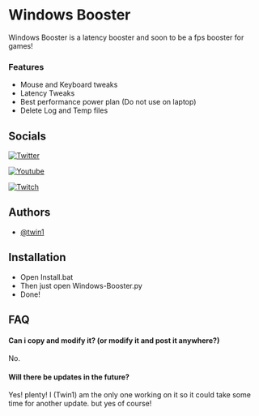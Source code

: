 
# Windows Booster 

Windows Booster is a latency booster and soon to be a fps booster for games!

### Features
- Mouse and Keyboard tweaks
- Latency Tweaks
- Best performance power plan (Do not use on laptop)
- Delete Log and Temp files

## Socials

[![Twitter](https://img.shields.io/twitter/follow/twin1dev?style=social)](https://twitter.com/twin1dev)

[![Youtube](https://img.shields.io/youtube/channel/subscribers/UC8sXhy8Zgz0jvhDW0oCm_Rw?style=social)](https://youtube.com/c/Twin1)

[![Twitch](https://img.shields.io/twitch/status/twin1__?style=social)](https://twitch.tv/twin1__)


## Authors


- [@twin1](https://www.github.com/twin1yt)


## Installation


- Open Install.bat
- Then just open Windows-Booster.py
- Done!

    
## FAQ

#### Can i copy and modify it? (or modify it and post it anywhere?)

No. 


#### Will there be updates in the future?

Yes! plenty! I (Twin1) am the only one working on it so it could take some time for another update. but yes of course!


 




